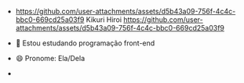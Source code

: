 - https://github.com/user-attachments/assets/d5b43a09-756f-4c4c-bbc0-669cd25a03f9 Kikuri Hiroi https://github.com/user-attachments/assets/d5b43a09-756f-4c4c-bbc0-669cd25a03f9

- 🌱 Estou estudando programação front-end

- 😄 Pronome: Ela/Dela

- <img align="center" alt="" src="https://github.com/user-attachments/assets/d5b43a09-756f-4c4c-bbc0-669cd25a03f9">
